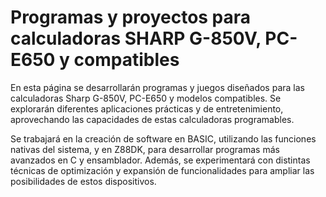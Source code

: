 # Programas y proyectos para calculadoras SHARP G-850V, PC-E650 y compatibles


En esta página se desarrollarán programas y juegos diseñados para las calculadoras Sharp G-850V, PC-E650 y modelos compatibles. Se explorarán diferentes aplicaciones prácticas y de entretenimiento, aprovechando las capacidades de estas calculadoras programables.

Se trabajará en la creación de software en BASIC, utilizando las funciones nativas del sistema, y en Z88DK, para desarrollar programas más avanzados en C y ensamblador. Además, se experimentará con distintas técnicas de optimización y expansión de funcionalidades para ampliar las posibilidades de estos dispositivos.

